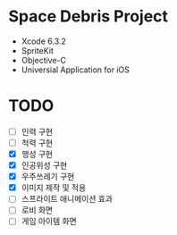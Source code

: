 # Space Debris Project
* Xcode 6.3.2
* SpriteKit
* Objective-C
* Universial Application for iOS

# TODO
- [ ] 인력 구현
- [ ] 척력 구현
- [x] 행성 구현
- [x] 인공위성 구현
- [x] 우주쓰레기 구현
- [x] 이미지 제작 및 적용
- [ ] 스프라이트 애니메이션 효과
- [ ] 로비 화면
- [ ] 게임 아이템 화면